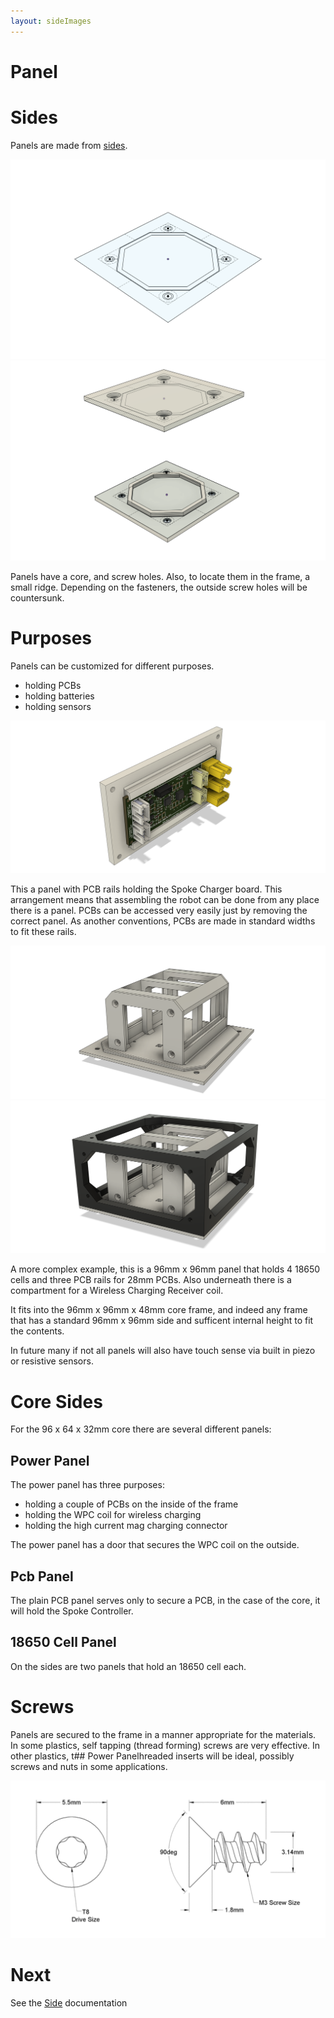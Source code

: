 ```yaml
---
layout: sideImages
---
```


# Panel

# Sides

Panels are made from [sides](/docs/spoke-body/side).

![](images/Side.png)
![](images/Panels_2.png)

Panels have a core, and screw holes.  Also, to locate them in the frame, a small ridge.  Depending on the fasteners, the outside screw holes will be countersunk.

# Purposes

Panels can be customized for different purposes.
- holding PCBs
- holding batteries
- holding sensors

![](images/BotCore_SidePCB_v20.png)

This a panel with PCB rails holding the Spoke Charger board.  This arrangement means that assembling the robot can be done from any place there is a panel.   PCBs can be accessed very easily just by removing the correct panel.  As another conventions, PCBs are made in standard widths to fit these rails.

![](images/Core_4_Cell_Panel.png)
![](images/Core_4_Cell_Panel_w_frame.png)

A more complex example, this is a 96mm x 96mm panel that holds 4 18650 cells and three PCB rails for 28mm PCBs.  Also underneath there is a compartment for a Wireless Charging Receiver coil.

It fits into the 96mm x 96mm x 48mm core frame, and indeed any frame that has a standard 96mm x 96mm side and sufficent internal height to fit the contents.

In future many if not all panels will also have touch sense via built in piezo or resistive sensors. 

# Core Sides

For the 96 x 64 x 32mm core there are several different panels:

## Power Panel

<ModelViewer src="RectPanel_96x_64_PcbMount_28_Power.stl" height={240} expandedHeight={480} name="Panel 96 64 w/Pcb Mount" shadingMode="CREAM" edgesMode="LIGHT GRAY" />
<ModelViewer src="RectPanel_96x_64_PcbMount_28_Power_Door.stl" height={240} expandedHeight={480} name="Panel 96 64 w/Pcb Mount" shadingMode="CREAM" edgesMode="LIGHT GRAY" />

The power panel has three purposes:
- holding a couple of PCBs on the inside of the frame
- holding the WPC coil for wireless charging
- holding the high current mag charging connector

The power panel has a door that secures the WPC coil on the outside.

## Pcb Panel

<ModelViewer src="RectPanel_96x_32_4mm.stl" height={240} expandedHeight={480} name="Panel 96 64 w/Pcb Mount" shadingMode="CREAM" edgesMode="LIGHT GRAY" />

The plain PCB panel serves only to secure a PCB, in the case of the core, it will hold the Spoke Controller.

## 18650 Cell Panel

<ModelViewer src="RectPanel_96x_32_Cell_18650_4mm.stl" height={240} expandedHeight={480} name="Panel 96 64 w/Pcb Mount" shadingMode="CREAM" edgesMode="LIGHT GRAY" />

On the sides are two panels that hold an 18650 cell each.

# Screws

Panels are secured to the frame in a manner appropriate for the materials.  In some plastics, self tapping (thread forming) screws are very effective.  In other plastics,  t## Power Panelhreaded inserts will be ideal, possibly screws and nuts in some applications.

![](images/m3_torx_thread_forming_6mm_dims.png)

# Next

See the [Side](/docs/spoke-body/side) documentation 
